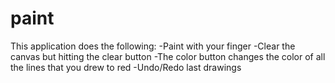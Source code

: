 # paint

This application does the following:
-Paint with your finger
-Clear the canvas but hitting the clear button
-The color button changes the color of all the lines that you drew to red
-Undo/Redo last drawings

